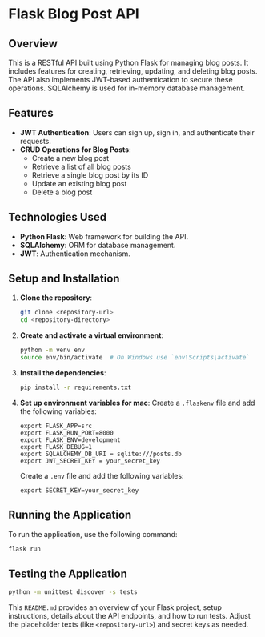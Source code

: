 # Flask Blog Post API

## Overview

This is a RESTful API built using Python Flask for managing blog posts. It includes features for creating, retrieving, updating, and deleting blog posts. The API also implements JWT-based authentication to secure these operations. SQLAlchemy is used for in-memory database management.

## Features

- **JWT Authentication**: Users can sign up, sign in, and authenticate their requests.
- **CRUD Operations for Blog Posts**:
  - Create a new blog post
  - Retrieve a list of all blog posts
  - Retrieve a single blog post by its ID
  - Update an existing blog post
  - Delete a blog post

## Technologies Used

- **Python Flask**: Web framework for building the API.
- **SQLAlchemy**: ORM for database management.
- **JWT**: Authentication mechanism.

## Setup and Installation

1. **Clone the repository**:

   ```bash
   git clone <repository-url>
   cd <repository-directory>
   ```

2. **Create and activate a virtual environment**:

   ```bash
   python -m venv env
   source env/bin/activate  # On Windows use `env\Scripts\activate`
   ```

3. **Install the dependencies**:

   ```bash
   pip install -r requirements.txt
   ```

4. **Set up environment variables for mac**:
   Create a `.flaskenv` file and add the following variables:
   ```flaskenv
   export FLASK_APP=src
   export FLASK_RUN_PORT=8000
   export FLASK_ENV=development
   export FLASK_DEBUG=1
   export SQLALCHEMY_DB_URI = sqlite:///posts.db
   export JWT_SECRET_KEY = your_secret_key
   ```
   Create a `.env` file and add the following variables:
   ```env
   export SECRET_KEY=your_secret_key
   ```

## Running the Application

To run the application, use the following command:

```bash
flask run
```

## Testing the Application

```bash
python -m unittest discover -s tests
```

This `README.md` provides an overview of your Flask project, setup instructions, details about the API endpoints, and how to run tests. Adjust the placeholder texts (like `<repository-url>`) and secret keys as needed.
